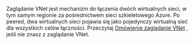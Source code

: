 Zaglądanie VNet jest mechanizm do łączenia dwóch wirtualnych sieci, w tym samym regionie za pośrednictwem sieci szkieletowego Azure. Po peered, dwa wirtualnych sieci pojawia się jako pojedynczy wirtualną sieć dla wszystkich celów łączności. Przeczytaj [Omówienie zaglądanie VNet](../articles/virtual-network/virtual-network-peering-overview.md) , jeśli nie znasz z zaglądanie VNet.
